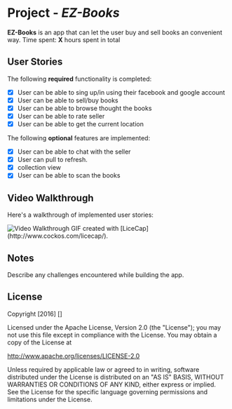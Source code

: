 # Project  - *EZ-Books*

**EZ-Books** is an app that can let the user buy and sell books an convenient way.
Time spent: **X** hours spent in total

## User Stories


The following **required** functionality is completed:

- [X] User can be able to sing up/in using their facebook and google account  
- [X] User can be able to sell/buy books
- [X] User can be able to browse thought the books
- [X] User can be able to rate seller
- [X] User can be able to get the current location

The following **optional** features are implemented:

- [X] User can be able to chat with the seller
- [x] User can pull to refresh.
- [X] collection view
- [X] User can be able to scan the books
## Video Walkthrough 

Here's a walkthrough of implemented user stories:

<img src='http://i.imgur.com/link/to/your/gif/file.gif' title='Video Walkthrough' width='' alt='Video Walkthrough' />
GIF created with [LiceCap](http://www.cockos.com/licecap/).

## Notes

Describe any challenges encountered while building the app.

## License
Copyright [2016] []

Licensed under the Apache License, Version 2.0 (the "License");
you may not use this file except in compliance with the License.
You may obtain a copy of the License at

http://www.apache.org/licenses/LICENSE-2.0

Unless required by applicable law or agreed to in writing, software
distributed under the License is distributed on an "AS IS" BASIS,
WITHOUT WARRANTIES OR CONDITIONS OF ANY KIND, either express or implied.
See the License for the specific language governing permissions and
limitations under the License.
